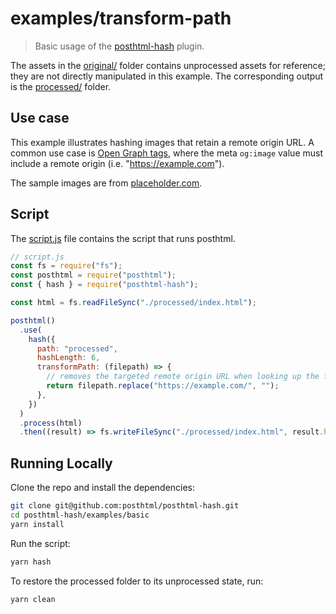 # examples/transform-path

> Basic usage of the [posthtml-hash](../..) plugin.

The assets in the [original/](original) folder contains unprocessed assets for reference; they are not directly manipulated in this example. The corresponding output is the [processed/](processed) folder.

## Use case

This example illustrates hashing images that retain a remote origin URL. A common use case is [Open Graph tags](https://ogp.me/), where the meta `og:image` value must include a remote origin (i.e. "https://example.com").

The sample images are from [placeholder.com](https://placeholder.com/).

## Script

The [script.js](script.js) file contains the script that runs posthtml.

```js
// script.js
const fs = require("fs");
const posthtml = require("posthtml");
const { hash } = require("posthtml-hash");

const html = fs.readFileSync("./processed/index.html");

posthtml()
  .use(
    hash({
      path: "processed",
      hashLength: 6,
      transformPath: (filepath) => {
        // removes the targeted remote origin URL when looking up the files locally
        return filepath.replace("https://example.com/", "");
      },
    })
  )
  .process(html)
  .then((result) => fs.writeFileSync("./processed/index.html", result.html));
```

## Running Locally

Clone the repo and install the dependencies:

```bash
git clone git@github.com:posthtml/posthtml-hash.git
cd posthtml-hash/examples/basic
yarn install
```

Run the script:

```bash
yarn hash
```

To restore the processed folder to its unprocessed state, run:

```bash
yarn clean
```
